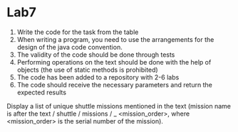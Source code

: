 # Lab7


1) Write the code for the task from the table
2) When writing a program, you need to use the arrangements for the design of the java code convention.
3) The validity of the code should be done through tests
4) Performing operations on the text should be done with the help of objects (the use of static methods is prohibited)
5) The code has been added to a repository with 2-6 labs
6) The code should receive the necessary parameters and return the expected results


Display a list of unique shuttle missions mentioned in the text 
(mission name is after the text / shuttle / missions / <name> _ <mission_order>, 
where <mission_order> is the serial number of the mission).
